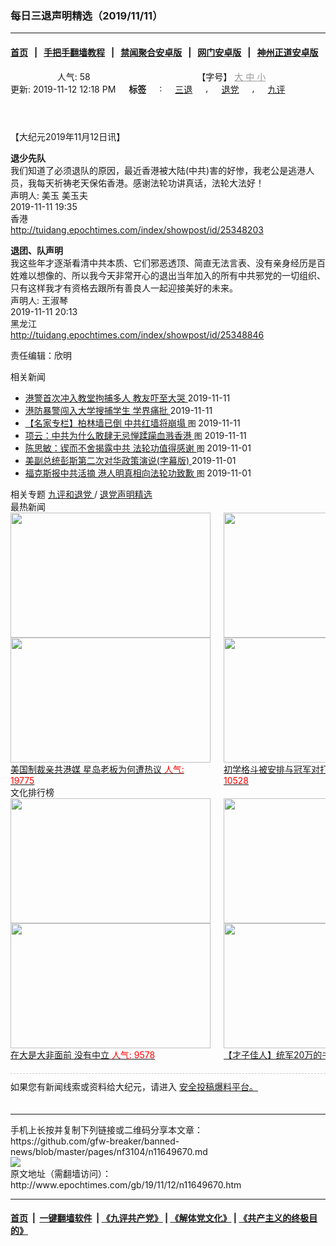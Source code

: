 ### 每日三退声明精选（2019/11/11）
------------------------

#### [首页](https://github.com/gfw-breaker/banned-news/blob/master/README.md) &nbsp;&nbsp;|&nbsp;&nbsp; [手把手翻墙教程](https://github.com/gfw-breaker/guides/wiki) &nbsp;&nbsp;|&nbsp;&nbsp; [禁闻聚合安卓版](https://github.com/gfw-breaker/bn-android) &nbsp;&nbsp;|&nbsp;&nbsp; [网门安卓版](https://github.com/oGate2/oGate) &nbsp;&nbsp;|&nbsp;&nbsp; [神州正道安卓版](https://github.com/SzzdOgate/update) 



<div class="column" id="artbody" itemprop="articleBody">
 <header role="heading">
  <div class="large-12 medium-12 small-12 columns articleBodyTopBar" id="topbar">
   <div class="large-9 medium-9 small-12 column" id="v2015_share">
    <a class="facebook-round icons" href="https://www.facebook.com/sharer/sharer.php?u=http://www.epochtimes.com/gb/19/11/12/n11649670.htm" target="_blank">
    </a>
    <a class="twitter-round icons" href="https://twitter.com/intent/tweet?text=%E6%AF%8F%E6%97%A5%E4%B8%89%E9%80%80%E8%81%B2%E6%98%8E%E7%B2%BE%E9%81%B8%EF%BC%882019%2F11%2F11%EF%BC%89&amp;via=dajiyuan&amp;url=http://www.epochtimes.com/gb/19/11/12/n11649670.htm" target="_blank">
    </a>
    <a class="email-round icons" displaytext="Email" href="mailto:?subject=%E6%AF%8F%E6%97%A5%E4%B8%89%E9%80%80%E8%81%B2%E6%98%8E%E7%B2%BE%E9%81%B8%EF%BC%882019%2F11%2F11%EF%BC%89&amp;body=%E6%AF%8F%E6%97%A5%E4%B8%89%E9%80%80%E8%81%B2%E6%98%8E%E7%B2%BE%E9%81%B8%EF%BC%882019%2F11%2F11%EF%BC%89%20http://www.epochtimes.com/gb/19/11/12/n11649670.htm" target="_top">
    </a>
    <span class="stButton">
     <span class="stLarge">
      <a class="djy-fonts icons" href="http://www.epochtimes.com/b5/19/11/12/n11649670.htm">
      </a>
     </span>
    </span>
    <span class="stButton">
     <span class="stLarge">
      <a class="story_function djy-print icons" href="#Print" onclick="window.print(); return false;" rel="nofollow" target="_blank">
      </a>
     </span>
    </span>
    <span class="stButton">
     <span class="pageview">
      人气: 58
     </span>
    </span>
   </div>
   <div class="large-3 medium-3 small-12 column">
    【字号】
    <a href="#" onclick="changeArticleFont('b');return false;" style="color: rgb(153, 153, 153);">
     大
    </a>
    <a href="#" onclick="changeArticleFont('m');return false;" style="color: rgb(153, 153, 153);">
     中
    </a>
    <a class="textLink" href="#" onclick="changeArticleFont('s');return false;" style="color: rgb(153, 153, 153);">
     小
    </a>
   </div>
   <div class="clear">
   </div>
  </div>
  <div class="mbottom10 large-12 medium-12 small-12 columns">
   <time datetime="2019-11-12T12:18:14+08:00">
    更新: 2019-11-12 12:18 PM
   </time>
   <span style="font-weight: bold;">
    标签
   </span>
   :
   <span style="display: none;">
    tags:
   </span>
   <a href="http://www.epochtimes.com/gb/tag/%E4%B8%89%E9%80%80.html" rel="tag">
    三退
   </a>
   ,
   <a href="http://www.epochtimes.com/gb/tag/%E9%80%80%E5%85%9A.html" rel="tag">
    退党
   </a>
   ,
   <a href="http://www.epochtimes.com/gb/tag/%E4%B9%9D%E8%AF%84.html" rel="tag">
    九评
   </a>
  </div>
 </header>
 <!-- article content begin -->
 <p>
  【大纪元2019年11月12日讯】
 </p>
 <p>
  <strong>
   退少先队
  </strong>
  <br/>
  我们知道了必须退队的原因，最近香港被大陆(中共)害的好惨，我老公是逃港人员，我每天祈祷老天保佑香港。感谢法轮功讲真话，法轮大法好！
  <br/>
  声明人: 美玉 美玉夫
  <br/>
  2019-11-11 19:35
  <br/>
  香港
  <br/>
  <a href="http://tuidang.epochtimes.com/index/showpost/id/25348203">
   http://tuidang.epochtimes.com/index/showpost/id/25348203
  </a>
 </p>
 <p>
  <strong>
   退团、队声明
  </strong>
  <br/>
  我这些年才逐渐看清中共本质、它们邪恶透顶、简直无法言表、没有亲身经历是百姓难以想像的、所以我今天非常开心的退出当年加入的所有中共邪党的一切组织、只有这样我才有资格去跟所有善良人一起迎接美好的未来。
  <br/>
  声明人: 王淑琴
  <br/>
  2019-11-11 20:13
  <br/>
  黑龙江
  <br/>
  <a href="http://tuidang.epochtimes.com/index/showpost/id/25348846">
   http://tuidang.epochtimes.com/index/showpost/id/25348846
  </a>
 </p>
 <p>
  责任编辑：欣明
 </p>
 <!-- article content end -->
 <div id="below_article_ad">
  <div id="below_article_ad_inner">
  </div>
 </div>
 <aside role="complementary">
  <div class="large-12 medium-12 column" id="related">
   <div class="related-news">
    相关新闻
    <span class="triangle">
    </span>
   </div>
   <div class="related-list">
    <ul class="related-posts">
     <li>
      <span>
       <a href="http://www.epochtimes.com/gb/19/11/11/n11648304.htm">
       </a>
      </span>
      <span class="dot1 icons">
       <a href="http://www.epochtimes.com/gb/19/11/11/n11648304.htm">
       </a>
      </span>
      <span class="post-title">
       <a href="http://www.epochtimes.com/gb/19/11/11/n11648304.htm">
        港警首次冲入教堂拘捕多人 教友吓至大哭
       </a>
       <span class="title_video">
       </span>
       <span class="post-date">
        2019-11-11
       </span>
      </span>
     </li>
     <li>
      <span>
       <a href="http://www.epochtimes.com/gb/19/11/11/n11648316.htm">
       </a>
      </span>
      <span class="dot2 icons">
       <a href="http://www.epochtimes.com/gb/19/11/11/n11648316.htm">
       </a>
      </span>
      <span class="post-title">
       <a href="http://www.epochtimes.com/gb/19/11/11/n11648316.htm">
        港防暴警闯入大学搜捕学生 学界痛批
       </a>
       <span class="title_video">
       </span>
       <span class="post-date">
        2019-11-11
       </span>
      </span>
     </li>
     <li>
      <span>
       <a href="http://www.epochtimes.com/gb/19/11/11/n11647721.htm">
       </a>
      </span>
      <span class="dot3 icons">
       <a href="http://www.epochtimes.com/gb/19/11/11/n11647721.htm">
       </a>
      </span>
      <span class="post-title">
       <a href="http://www.epochtimes.com/gb/19/11/11/n11647721.htm">
        【名家专栏】柏林墙已倒 中共红墙将崩塌
       </a>
       <font class="tu" style="font-size:13px;">
        图
       </font>
       <span class="post-date">
        2019-11-11
       </span>
      </span>
     </li>
     <li>
      <span>
       <a href="http://www.epochtimes.com/gb/19/11/10/n11646067.htm">
       </a>
      </span>
      <span class="dot4 icons">
       <a href="http://www.epochtimes.com/gb/19/11/10/n11646067.htm">
       </a>
      </span>
      <span class="post-title">
       <a href="http://www.epochtimes.com/gb/19/11/10/n11646067.htm">
        项云：中共为什么敢肆无忌惮蹂躏血溅香港
       </a>
       <font class="tu" style="font-size:13px;">
        图
       </font>
       <span class="post-date">
        2019-11-11
       </span>
      </span>
     </li>
     <li>
      <span>
       <a href="http://www.epochtimes.com/gb/19/11/1/n11627189.htm">
       </a>
      </span>
      <span class="dot5 icons">
       <a href="http://www.epochtimes.com/gb/19/11/1/n11627189.htm">
       </a>
      </span>
      <span class="post-title">
       <a href="http://www.epochtimes.com/gb/19/11/1/n11627189.htm">
        陈思敏：锲而不舍揭露中共 法轮功值得感谢
       </a>
       <font class="tu" style="font-size:13px;">
        图
       </font>
       <span class="post-date">
        2019-11-01
       </span>
      </span>
     </li>
     <li>
      <span>
       <a href="http://www.epochtimes.com/gb/19/11/1/n11626254.htm">
       </a>
      </span>
      <span class="dot6 icons">
       <a href="http://www.epochtimes.com/gb/19/11/1/n11626254.htm">
       </a>
      </span>
      <span class="post-title">
       <a href="http://www.epochtimes.com/gb/19/11/1/n11626254.htm">
        美副总统彭斯第二次对华政策演说(字幕版)
       </a>
       <span class="title_video">
       </span>
       <span class="post-date">
        2019-11-01
       </span>
      </span>
     </li>
     <li>
      <span>
       <a href="http://www.epochtimes.com/gb/19/10/31/n11625746.htm">
       </a>
      </span>
      <span class="dot0 icons">
       <a href="http://www.epochtimes.com/gb/19/10/31/n11625746.htm">
       </a>
      </span>
      <span class="post-title">
       <a href="http://www.epochtimes.com/gb/19/10/31/n11625746.htm">
        福克斯报中共活摘 港人明真相向法轮功致歉
       </a>
       <font class="tu" style="font-size:13px;">
        图
       </font>
       <span class="post-date">
        2019-11-01
       </span>
      </span>
     </li>
    </ul>
   </div>
  </div>
  <div class="mbottom10 mtop10 large-12 medium-12 small-12 left" id="relatedFocus">
   <span>
    相关专题
   </span>
   <a href="http://www.epochtimes.com/gb/nf3046.htm" rel="tag">
    九评和退党
   </a>
   /
   <a href="http://www.epochtimes.com/gb/nf3104.htm" rel="tag">
    退党声明精选
   </a>
  </div>
  <div class="article_bottom column" id="v2015_content_bottom">
   <div class="block-wrap">
    <div class="box_header boxTitle">
     最热新闻
    </div>
    <div class="border large-12 medium-12 small-12 columns">
     <div class="large-12 medium-12 small-12 columns">
      <div class="large-6 medium-6 small-6 left imagepost">
       <a href="http://www.epochtimes.com/gb/19/12/10/n11714459.htm" title="美国制裁亲共港媒 星岛老板为何遭热议">
        <img alt="" class="lazy attachment-djy_320_200 size-djy_320_200 wp-post-image" data-src="http://i.epochtimes.com/assets/uploads/2019/12/1912010333182188-320x200.jpg" height="200" src="/assets/themes/djy/images/white.png" width="320">
         <noscript>
          <img alt="" class="attachment-djy_320_200 size-djy_320_200 wp-post-image" height="200" src="http://i.epochtimes.com/assets/uploads/2019/12/1912010333182188-320x200.jpg" width="320"/>
         </noscript>
         <div>
          美国制裁亲共港媒 星岛老板为何遭热议
          <font color="red">
           人气: 19775
          </font>
         </div>
        </img>
       </a>
      </div>
      <div class="large-6 medium-6 small-6 left imagepost">
       <a href="http://www.epochtimes.com/gb/19/12/11/n11716774.htm" title="初学格斗被安排与冠军对打 大学生被踢命危">
        <img alt="" class="lazy attachment-djy_320_200 size-djy_320_200 wp-post-image" data-src="http://i.epochtimes.com/assets/uploads/2019/12/Untitled-2-320x200.gif" height="200" src="/assets/themes/djy/images/white.png" width="320">
         <noscript>
          <img alt="" class="attachment-djy_320_200 size-djy_320_200 wp-post-image" height="200" src="http://i.epochtimes.com/assets/uploads/2019/12/Untitled-2-320x200.gif" width="320"/>
         </noscript>
         <div>
          初学格斗被安排与冠军对打 大学生被踢命危
          <font color="red">
           人气: 10528
          </font>
         </div>
        </img>
       </a>
      </div>
     </div>
     <div class="large-12 medium-12 small-12 columns">
      <div class="large-6 medium-6 small-6 left imagepost">
       <a href="http://www.epochtimes.com/gb/19/12/9/n11711264.htm" title="中共态度反复 任正非家族形象快速崩溃">
        <img alt="" class="lazy attachment-djy_320_200 size-djy_320_200 wp-post-image" data-src="http://i.epochtimes.com/assets/uploads/2019/12/019-12-05.08-320x200.jpg" height="200" src="/assets/themes/djy/images/white.png" width="320">
         <noscript>
          <img alt="" class="attachment-djy_320_200 size-djy_320_200 wp-post-image" height="200" src="http://i.epochtimes.com/assets/uploads/2019/12/019-12-05.08-320x200.jpg" width="320"/>
         </noscript>
         <div>
          中共态度反复 任正非家族形象快速崩溃
          <font color="red">
           人气: 10142
          </font>
         </div>
        </img>
       </a>
      </div>
      <div class="large-6 medium-6 small-6 left imagepost">
       <a href="http://www.epochtimes.com/gb/19/12/11/n11716613.htm" title="美前官员：中共陷困境 川普不需要贸易协议">
        <img alt="" class="lazy attachment-djy_320_200 size-djy_320_200 wp-post-image" data-src="http://i.epochtimes.com/assets/uploads/2019/12/GettyImages-1180494134-1-320x200.jpg" height="200" src="/assets/themes/djy/images/white.png" width="320"/>
        <noscript>
         <img alt="" class="attachment-djy_320_200 size-djy_320_200 wp-post-image" height="200" src="http://i.epochtimes.com/assets/uploads/2019/12/GettyImages-1180494134-1-320x200.jpg" width="320"/>
        </noscript>
        <div>
         美前官员：中共陷困境 川普不需要贸易协议
         <font color="red">
          人气: 9526
         </font>
        </div>
       </a>
      </div>
     </div>
     <div class="large-12 medium-12 small-12 columns">
     </div>
    </div>
   </div>
   <div class="block-wrap">
    <div class="box_header boxTitle">
     文化排行榜
    </div>
    <div class="border large-12 medium-12 small-12 columns">
     <div class="large-12 medium-12 small-12 columns">
      <div class="large-6 medium-6 small-6 left imagepost">
       <a href="http://www.epochtimes.com/gb/19/11/26/n11682462.htm" title="在大是大非面前 没有中立">
        <span style="height: 200px">
         <img alt="" class="lazy attachment-djy_320_200 size-djy_320_200 wp-post-image" data-src="http://i.epochtimes.com/assets/uploads/2016/01/1601160748421695-320x200.jpg" height="200" src="/assets/themes/djy/images/white.png" width="320"/>
         <noscript>
          <img alt="" class="attachment-djy_320_200 size-djy_320_200 wp-post-image" height="200" src="http://i.epochtimes.com/assets/uploads/2016/01/1601160748421695-320x200.jpg" width="320"/>
         </noscript>
        </span>
        <div>
         在大是大非面前 没有中立
         <font color="red">
          人气: 9578
         </font>
        </div>
       </a>
      </div>
      <div class="large-6 medium-6 small-6 left imagepost">
       <a href="http://www.epochtimes.com/gb/19/12/1/n11693541.htm" title="【才子佳人】统军20万的书法家颜真卿">
        <span style="height: 200px">
         <img alt="" class="lazy attachment-djy_320_200 size-djy_320_200 wp-post-image" data-src="http://i.epochtimes.com/assets/uploads/2011/06/9d812b14f5e6443d96a110d902d1714c-320x200.jpg" height="200" src="/assets/themes/djy/images/white.png" width="320"/>
         <noscript>
          <img alt="" class="attachment-djy_320_200 size-djy_320_200 wp-post-image" height="200" src="http://i.epochtimes.com/assets/uploads/2011/06/9d812b14f5e6443d96a110d902d1714c-320x200.jpg" width="320"/>
         </noscript>
        </span>
        <div>
         【才子佳人】统军20万的书法家颜真卿
         <font color="red">
          人气: 3320
         </font>
        </div>
       </a>
      </div>
     </div>
     <div class="large-12 medium-12 small-12 columns">
      <div class="large-6 medium-6 small-6 left imagepost">
       <a href="http://www.epochtimes.com/gb/19/11/29/n11690587.htm" title="轮回中“我是谁”？前世为僧 今生为官">
        <span style="height: 200px">
         <img alt="" class="lazy attachment-djy_320_200 size-djy_320_200 wp-post-image" data-src="http://i.epochtimes.com/assets/uploads/2019/12/1901091505412483-320x200.jpg" height="200" src="/assets/themes/djy/images/white.png" width="320"/>
         <noscript>
          <img alt="" class="attachment-djy_320_200 size-djy_320_200 wp-post-image" height="200" src="http://i.epochtimes.com/assets/uploads/2019/12/1901091505412483-320x200.jpg" width="320"/>
         </noscript>
        </span>
        <div>
         轮回中“我是谁”？前世为僧 今生为官
         <font color="red">
          人气: 2696
         </font>
        </div>
       </a>
      </div>
      <div class="large-6 medium-6 small-6 left imagepost">
       <a href="http://www.epochtimes.com/gb/19/12/5/n11703454.htm" title="【三国英雄】之六：曹操如何绝地逢生">
        <span style="height: 200px">
         <img alt="" class="lazy attachment-djy_320_200 size-djy_320_200 wp-post-image" data-src="http://i.epochtimes.com/assets/uploads/2019/12/fcd477152def1d25eddbe2860078af63-320x200.jpg" height="200" src="/assets/themes/djy/images/white.png" width="320"/>
         <noscript>
          <img alt="" class="attachment-djy_320_200 size-djy_320_200 wp-post-image" height="200" src="http://i.epochtimes.com/assets/uploads/2019/12/fcd477152def1d25eddbe2860078af63-320x200.jpg" width="320"/>
         </noscript>
        </span>
        <div>
         【三国英雄】之六：曹操如何绝地逢生
         <font color="red">
          人气: 2173
         </font>
        </div>
       </a>
      </div>
     </div>
     <div class="large-12 medium-12 small-12 columns">
     </div>
    </div>
   </div>
   <div class="large-12 medium-12 small-12 column" style="margin: 20px 0; border-top: 1px dashed #ccc; padding-top: 10px;">
    <div id="baoliao_box">
     如果您有新闻线索或资料给大纪元，请进入
     <a class="tougaolink" href="https://tougao.epochtimes.com/tougao.php" target="_blank">
      安全投稿爆料平台。
     </a>
    </div>
   </div>
  </div>
 </aside>
</div>

<hr/>
手机上长按并复制下列链接或二维码分享本文章：<br/>
https://github.com/gfw-breaker/banned-news/blob/master/pages/nf3104/n11649670.md <br/>
<a href='https://github.com/gfw-breaker/banned-news/blob/master/pages/nf3104/n11649670.md'><img src='https://github.com/gfw-breaker/banned-news/blob/master/pages/nf3104/n11649670.md.png'/></a> <br/>
原文地址（需翻墙访问）：http://www.epochtimes.com/gb/19/11/12/n11649670.htm


------------------------
#### [首页](https://github.com/gfw-breaker/banned-news/blob/master/README.md) &nbsp;|&nbsp; [一键翻墙软件](https://github.com/gfw-breaker/nogfw/blob/master/README.md) &nbsp;| [《九评共产党》](https://github.com/gfw-breaker/9ping.md/blob/master/README.md#九评之一评共产党是什么) | [《解体党文化》](https://github.com/gfw-breaker/jtdwh.md/blob/master/README.md) | [《共产主义的终极目的》](https://github.com/gfw-breaker/gczydzjmd.md/blob/master/README.md)


<img src='http://gfw-breaker.win/banned-news/pages/nf3104/n11649670.md' width='0px' height='0px'/>